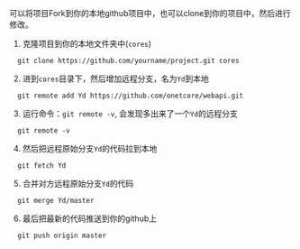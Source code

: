 可以将项目Fork到你的本地github项目中，也可以clone到你的项目中，然后进行修改。

1. 克隆项目到你的本地文件夹中(`cores`)
```ssh
  git clone https://github.com/yourname/project.git cores
```

2. 进到`cores`目录下，然后增加远程分支，名为`Yd`到本地
```ssh
  git remote add Yd https://github.com/onetcore/webapi.git
```

3. 运行命令：`git remote -v`, 会发现多出来了一个`Yd`的远程分支
```ssh
  git remote -v
```

4. 然后把远程原始分支`Yd`的代码拉到本地  
```ssh
  git fetch Yd
```

5. 合并对方远程原始分支`Yd`的代码
```ssh
  git merge Yd/master
```

6. 最后把最新的代码推送到你的github上
```ssh
  git push origin master
```
